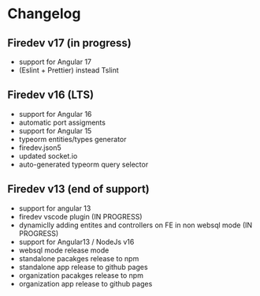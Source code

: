 # Changelog

## Firedev v17 (in progress)

- support for Angular 17
- (Eslint + Prettier) instead Tslint

## Firedev v16 (LTS)

- support for Angular 16
- automatic port assigments
- support for Angular 15
- typeorm entities/types generator
- firedev.json5
- updated socket.io
- auto-generated typeorm query selector

## Firedev v13 (end of support)
- support for angular 13
- firedev vscode plugin (IN PROGRESS)
- dynamiclly adding entites and controllers on FE in non websql mode (IN PROGRESS)
- support for Angular13 / NodeJs v16
- websql mode release mode
- standalone pacakges release to npm
- standalone app release to github pages
- organization pacakges release to npm
- organization app release to github pages
